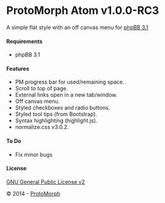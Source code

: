 ProtoMorph Atom v1.0.0-RC3
======================

A simple flat style with an off canvas menu for [phpBB 3.1][2]

#### Requirements

- phpBB 3.1

#### Features

- PM progress bar for used/remaining space.
- Scroll to top of page.
- External links open in a new tab/window.
- Off canvas menu.
- Styled checkboxes and radio buttons.
- Styled tool tips (from Bootstrap).
- Syntax highlighting (highlight.js).
- normalize.css v3.0.2.

#### To Do

- Fix minor bugs

#### License

[GNU General Public License v2][3]

© 2014 - [ProtoMorph][1]

[1]: http://protomorph.cf/
[2]: https://www.phpbb.com/
[3]: http://opensource.org/licenses/GPL-2.0
